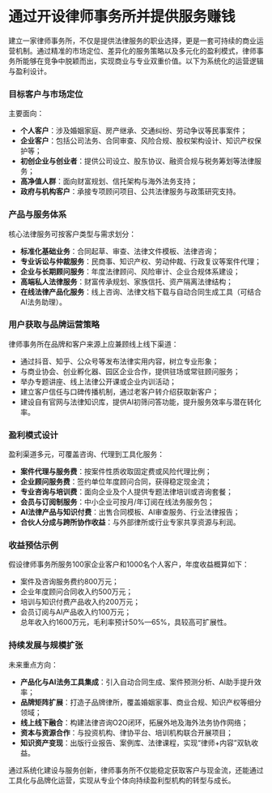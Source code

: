 # 通过开设律师事务所并提供服务赚钱

建立一家律师事务所，不仅是提供法律服务的职业选择，更是一套可持续的商业运营机制。通过精准的市场定位、差异化的服务策略以及多元化的盈利模式，律师事务所能够在竞争中脱颖而出，实现商业与专业双重价值。以下为系统化的运营逻辑与盈利设计。

### 目标客户与市场定位  
主要面向：  
* **个人客户**：涉及婚姻家庭、房产继承、交通纠纷、劳动争议等民事案件；  
* **企业客户**：包括公司法务、合同审查、风险合规、股权架构设计、知识产权保护等；  
* **初创企业与创业者**：提供公司设立、股东协议、融资合规与税务筹划等法律服务；  
* **高净值人群**：面向财富规划、信托架构与海外法务支持；  
* **政府与机构客户**：承接专项顾问项目、公共法律服务与政策研究支持。

### 产品与服务体系  
核心法律服务可按客户类型与需求划分：  
* **标准化基础业务**：合同起草、审查、法律文件模板、法律咨询；  
* **专业诉讼与仲裁服务**：民商事、知识产权、劳动仲裁、行政复议等案件代理；  
* **企业与长期顾问服务**：年度法律顾问、风险审计、企业合规体系建设；  
* **高端私人法律服务**：财富传承规划、家族信托、资产隔离法律结构；  
* **在线法律产品化服务**：线上咨询、法律文档下载与自动合同生成工具（可结合AI法务助理）。  

### 用户获取与品牌运营策略  
律师事务所在品牌和客户来源上应兼顾线上线下渠道：  
* 通过抖音、知乎、公众号等发布法律实用内容，树立专业形象；  
* 与商业协会、创业孵化器、园区企业合作，提供驻场或常驻顾问服务；  
* 举办专题讲座、线上法律公开课或企业内训活动；  
* 建立客户信任与口碑传播机制，通过老客户转介绍获取新客户；  
* 建设自有官网与法律知识库，提供AI初筛问答功能，提升服务效率与潜在转化率。  

### 盈利模式设计  
盈利渠道多元，可覆盖咨询、代理到工具化服务：  
* **案件代理与服务费**：按案件性质收取固定费或风险代理比例；  
* **企业顾问服务费**：签约单位年度顾问合同，获得稳定现金流；  
* **专业咨询与培训费**：面向企业及个人提供专题法律培训或咨询套餐；  
* **会员与订阅制服务**：中小企业可按月/年订阅在线法务服务包；  
* **AI法律产品与知识付费**：出售合同模板、AI审查服务、行业法律报告；  
* **合伙人分成与跨所协作收益**：与外部律所或行业专家共享资源与利润。  

### 收益预估示例  
假设律师事务所服务100家企业客户和1000名个人客户，年度收益概算如下：  
* 案件及咨询服务费约800万元；  
* 企业年度顾问合同收入约500万元；  
* 培训与知识付费产品收入约200万元；  
* 会员订阅与AI产品收入约100万元；  
总年收入约1600万元，毛利率预计50%—65%，具较高可扩展性。

### 持续发展与规模扩张  
未来重点方向：  
* **产品化与AI法务工具集成**：引入自动合同生成、案件预测分析、AI助手提升效率；  
* **品牌矩阵扩展**：打造子品牌律所，覆盖婚姻家事、商业合规、知识产权等细分领域；  
* **线上线下融合**：构建法律咨询O2O闭环，拓展外地及海外法务协作网络；  
* **资本与资源合作**：与投资机构、律协平台、培训机构联合开展项目；  
* **知识资产变现**：出版行业报告、案例库、法律课程，实现“律师+内容”双轨收益。

通过系统化建设与服务创新，律师事务所不仅能稳定获取客户与现金流，还能通过工具化与品牌化运营，实现从专业个体向持续盈利型机构的转型与成长。